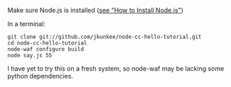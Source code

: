 
Make sure Node.js is installed ([see "How to Install Node.js"](http://howtonode.org/how-to-install-nodejs))

In a terminal:

    git clone git://github.com/jkunkee/node-cc-hello-tutorial.git
    cd node-cc-hello-tutorial
    node-waf configure build
    node say.js 55

I have yet to try this on a fresh system, so node-waf may be lacking some python dependencies. 
